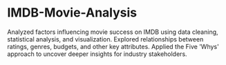 # IMDB-Movie-Analysis
Analyzed factors influencing movie success on IMDB using data cleaning, statistical analysis, and visualization. Explored relationships between ratings, genres, budgets, and other key attributes. Applied the Five 'Whys' approach to uncover deeper insights for industry stakeholders.
